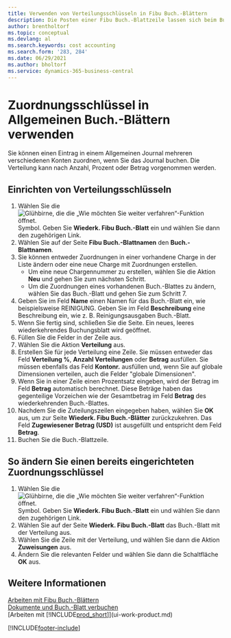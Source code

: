 ```yaml
---
title: Verwenden von Verteilungsschlüsseln in Fibu Buch.-Blättern
description: Die Posten einer Fibu Buch.-Blattzeile lassen sich beim Buchen des Buch.-Blatts auf verschiedene Konten verteilen.
author: brentholtorf
ms.topic: conceptual
ms.devlang: al
ms.search.keywords: cost accounting
ms.search.form: '283, 284'
ms.date: 06/29/2021
ms.author: bholtorf
ms.service: dynamics-365-business-central
---
```

# Zuordnungsschlüssel in Allgemeinen Buch.-Blättern verwenden
Sie können einen Eintrag in einem Allgemeinen Journal mehreren verschiedenen Konten zuordnen, wenn Sie das Journal buchen. Die Verteilung kann nach Anzahl, Prozent oder Betrag vorgenommen werden.

## Einrichten von Verteilungsschlüsseln
1. Wählen Sie die ![Glühbirne, die die „Wie möchten Sie weiter verfahren“-Funktion öffnet.](media/ui-search/search_small.png "Sagen Sie mir, was Sie tun möchten") Symbol. Geben Sie **Wiederk. Fibu Buch.-Blatt** ein und wählen Sie dann den zugehörigen Link.
2. Wählen Sie auf der Seite **Fibu Buch.-Blattnamen** den **Buch.-Blattnamen**.
3. Sie können entweder Zuordnungen in einer vorhandene Charge in der Liste ändern oder eine neue Charge mit Zuordnungen erstellen.
   * Um eine neue Chargennummer zu erstellen, wählen Sie die Aktion **Neu** und gehen Sie zum nächsten Schritt.
   * Um die Zuordnungen eines vorhandenen Buch.-Blattes zu ändern, wählen Sie das Buch.-Blatt und gehen Sie zum Schritt 7.    
4. Geben Sie im Feld **Name** einen Namen für das Buch.-Blatt ein, wie beispielsweise REINIGUNG. Geben Sie im Feld **Beschreibung** eine Beschreibung ein, wie z. B. Reinigungsausgaben Buch.-Blatt.
5. Wenn Sie fertig sind, schließen Sie die Seite. Ein neues, leeres wiederkehrendes Buchungsblatt wird geöffnet.
6. Füllen Sie die Felder in der Zeile aus.
7. Wählen Sie die Aktion **Verteilung** aus.
8. Erstellen Sie für jede Verteilung eine Zeile. Sie müssen entweder das Feld **Verteilung %**, **Anzahl Verteilungen** oder **Betrag** ausfüllen. Sie müssen ebenfalls das Feld **Kontonr.** ausfüllen und, wenn Sie auf globale Dimensionen verteilen, auch die Felder "globale Dimensionen".
9. Wenn Sie in einer Zeile einen Prozentsatz eingeben, wird der Betrag im Feld **Betrag** automatisch berechnet. Diese Beträge haben das gegenteilige Vorzeichen wie der Gesamtbetrag im Feld **Betrag** des wiederkehrenden Buch.-Blattes.
10. Nachdem Sie die Zuteilungszeilen eingegeben haben, wählen Sie **OK** aus, um zur Seite **Wiederk. Fibu Buch.-Blätter** zurückzukehren. Das Feld **Zugewiesener Betrag (USD)** ist ausgefüllt und entspricht dem Feld **Betrag**.
11. Buchen Sie die Buch.-Blattzeile.

## So ändern Sie einen bereits eingerichteten Zuordnungsschlüssel
1. Wählen Sie die ![Glühbirne, die die „Wie möchten Sie weiter verfahren“-Funktion öffnet.](media/ui-search/search_small.png "Sagen Sie mir, was Sie tun möchten") Symbol. Geben Sie **Wiederk. Fibu Buch.-Blatt** ein und wählen Sie dann den zugehörigen Link.
2. Wählen Sie auf der Seite **Wiederk. Fibu Buch.-Blatt** das Buch.-Blatt mit der Verteilung aus.
3. Wählen Sie die Zeile mit der Verteilung, und wählen Sie dann die Aktion **Zuweisungen** aus.
4. Ändern Sie die relevanten Felder und wählen Sie dann die Schaltfläche **OK** aus.

## Weitere Informationen
[Arbeiten mit Fibu Buch.-Blättern](ui-work-general-journals.md)  
[Dokumente und Buch.-Blatt verbuchen](ui-post-documents-journals.md)  
[Arbeiten mit [!INCLUDE[prod_short](includes/prod_short.md)]](ui-work-product.md)


[!INCLUDE[footer-include](includes/footer-banner.md)]